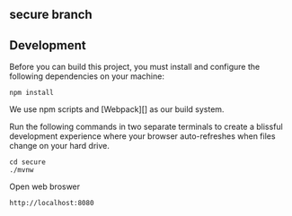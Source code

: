 ## secure branch


## Development

Before you can build this project, you must install and configure the following dependencies on your machine:

```
npm install
```

We use npm scripts and [Webpack][] as our build system.

Run the following commands in two separate terminals to create a blissful development experience where your browser
auto-refreshes when files change on your hard drive.

```
cd secure
./mvnw
```
Open web broswer
```
http://localhost:8080
```
